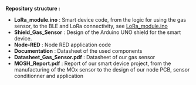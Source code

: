 **Repository structure :**
- __LoRa\_module.ino__ : Smart device code, from the logic for using the gas sensor, to the BLE and LoRa connectivity, see [LoRa\_module.ino](MOSH-Insa-Toulouse/2024-2025-5ISS-Caute-Masson-Benchekroun-Michel/LoRa_module.ino)
- __Shield\_Gas\_Sensor__ : Design of the Arduino UNO shield for the smart device.
- __Node-RED__ : Node RED application code
- __Documentation__ : Datasheet of the used components
- __Datasheet\_Gas\_Sensor.pdf__ : Datasheet of our gas sensor
- __MOSH\_Report.pdf__ : Report of our smart device project, from the manufacturing of the MOx sensor to the design of our node PCB, sensor conditionner and application
